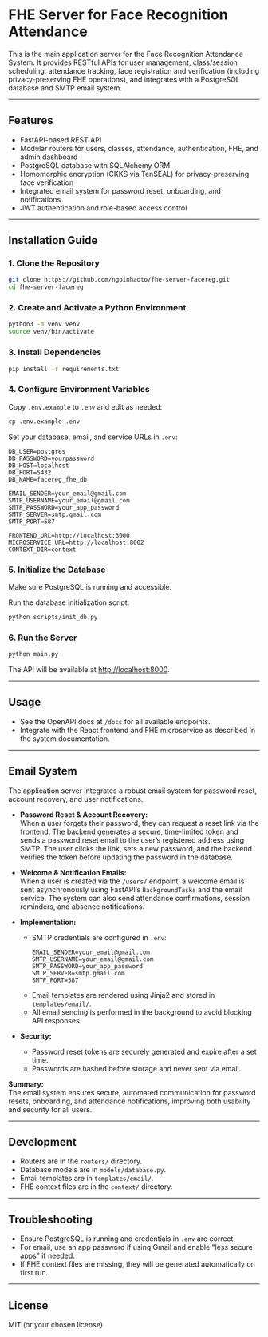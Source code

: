 # FHE Server for Face Recognition Attendance

This is the main application server for the Face Recognition Attendance System. It provides RESTful APIs for user management, class/session scheduling, attendance tracking, face registration and verification (including privacy-preserving FHE operations), and integrates with a PostgreSQL database and SMTP email system.

---

## Features

- FastAPI-based REST API
- Modular routers for users, classes, attendance, authentication, FHE, and admin dashboard
- PostgreSQL database with SQLAlchemy ORM
- Homomorphic encryption (CKKS via TenSEAL) for privacy-preserving face verification
- Integrated email system for password reset, onboarding, and notifications
- JWT authentication and role-based access control

---

## Installation Guide

### 1. Clone the Repository

```sh
git clone https://github.com/ngoinhaoto/fhe-server-facereg.git
cd fhe-server-facereg
```

### 2. Create and Activate a Python Environment

```sh
python3 -m venv venv
source venv/bin/activate
```

### 3. Install Dependencies

```sh
pip install -r requirements.txt
```

### 4. Configure Environment Variables

Copy `.env.example` to `.env` and edit as needed:

```sh
cp .env.example .env
```

Set your database, email, and service URLs in `.env`:

```
DB_USER=postgres
DB_PASSWORD=yourpassword
DB_HOST=localhost
DB_PORT=5432
DB_NAME=facereg_fhe_db

EMAIL_SENDER=your_email@gmail.com
SMTP_USERNAME=your_email@gmail.com
SMTP_PASSWORD=your_app_password
SMTP_SERVER=smtp.gmail.com
SMTP_PORT=587

FRONTEND_URL=http://localhost:3000
MICROSERVICE_URL=http://localhost:8002
CONTEXT_DIR=context
```

### 5. Initialize the Database

Make sure PostgreSQL is running and accessible.

Run the database initialization script:

```sh
python scripts/init_db.py
```

### 6. Run the Server

```sh
python main.py
```

The API will be available at [http://localhost:8000](http://localhost:8000).

---

## Usage

- See the OpenAPI docs at `/docs` for all available endpoints.
- Integrate with the React frontend and FHE microservice as described in the system documentation.

---

## Email System

The application server integrates a robust email system for password reset, account recovery, and user notifications.

- **Password Reset & Account Recovery:**  
  When a user forgets their password, they can request a reset link via the frontend. The backend generates a secure, time-limited token and sends a password reset email to the user’s registered address using SMTP. The user clicks the link, sets a new password, and the backend verifies the token before updating the password in the database.

- **Welcome & Notification Emails:**  
  When a user is created via the `/users/` endpoint, a welcome email is sent asynchronously using FastAPI’s `BackgroundTasks` and the email service. The system can also send attendance confirmations, session reminders, and absence notifications.

- **Implementation:**

  - SMTP credentials are configured in `.env`:
    ```
    EMAIL_SENDER=your_email@gmail.com
    SMTP_USERNAME=your_email@gmail.com
    SMTP_PASSWORD=your_app_password
    SMTP_SERVER=smtp.gmail.com
    SMTP_PORT=587
    ```
  - Email templates are rendered using Jinja2 and stored in `templates/email/`.
  - All email sending is performed in the background to avoid blocking API responses.

- **Security:**
  - Password reset tokens are securely generated and expire after a set time.
  - Passwords are hashed before storage and never sent via email.

**Summary:**  
The email system ensures secure, automated communication for password resets, onboarding, and attendance notifications, improving both usability and security for all users.

---

## Development

- Routers are in the `routers/` directory.
- Database models are in `models/database.py`.
- Email templates are in `templates/email/`.
- FHE context files are in the `context/` directory.

---

## Troubleshooting

- Ensure PostgreSQL is running and credentials in `.env` are correct.
- For email, use an app password if using Gmail and enable "less secure apps" if needed.
- If FHE context files are missing, they will be generated automatically on first run.

---

## License

MIT (or your chosen license)
